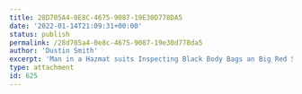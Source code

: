 ```yaml
---
title: 28D705A4-0E8C-4675-9087-19E30D778DA5
date: '2022-01-14T21:09:31+00:00'
status: publish
permalink: /28d705a4-0e8c-4675-9087-19e30d778da5
author: 'Dustin Smith'
excerpt: 'Man in a Hazmat suits Inspecting Black Body Bags an Big Red Sphere in a foggy void 3d Illustration 3d render; Shutterstock ID 1679604694; Purchase Order: -'
type: attachment
id: 625
---
```

<!DOCTYPE html PUBLIC "-//W3C//DTD HTML 4.0 Transitional//EN" "http://www.w3.org/TR/REC-html40/loose.dtd">
<?xml encoding="UTF-8">
